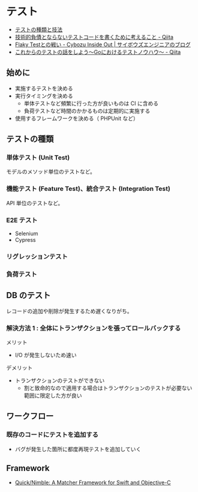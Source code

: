 # テスト

- [テストの種類と技法](https://qiita.com/ktarow/items/8c3d94d6c21a0c86b799)
- [技術的負債とならないテストコードを書くために考えること - Qiita](https://qiita.com/wasimaru/items/7e778493341999c12bac)
- [Flaky Testとの戦い - Cybozu Inside Out | サイボウズエンジニアのブログ](https://blog.cybozu.io/entry/2020/12/23/100000#fn:1)
- [これからのテストの話をしよう〜Goにおけるテストノウハウ〜 - Qiita](https://qiita.com/mtskhs/items/c9f69b036f0ab47b617e)

## 始めに
- 実施するテストを決める
- 実行タイミングを決める
  - 単体テストなど頻繁に行った方が良いものは CI に含める
  - 負荷テストなど時間のかかるものは定期的に実施する
- 使用するフレームワークを決める（ PHPUnit など）

## テストの種類
### 単体テスト (Unit Test)
モデルのメソッド単位のテストなど。

### 機能テスト (Feature Test)、統合テスト (Integration Test)
API 単位のテストなど。

### E2E テスト
- Selenium
- Cypress

### リグレッションテスト

### 負荷テスト

## DB のテスト
レコードの追加や削除が発生するため遅くなりがち。

### 解決方法 1 : 全体にトランザクションを張ってロールバックする

メリット
- I/O が発生しないため速い

デメリット
- トランザクションのテストができない
  - 割と致命的なので適用する場合はトランザクションのテストが必要ない範囲に限定した方が良い

## ワークフロー
### 既存のコードにテストを追加する
- バグが発生した箇所に都度再現テストを追加していく

## Framework
- [Quick/Nimble: A Matcher Framework for Swift and Objective-C](https://github.com/Quick/Nimble)
